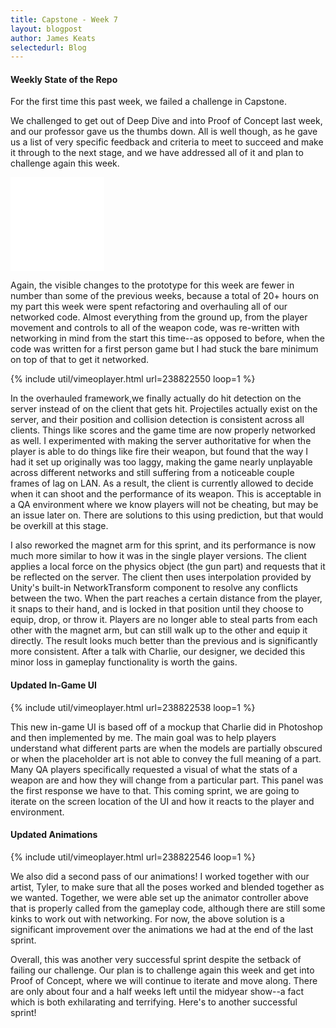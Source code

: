```yaml
---
title: Capstone - Week 7
layout: blogpost
author: James Keats
selectedurl: Blog
---
```

#### Weekly State of the Repo

<div class="flex flex-wrap">
    <div class="w-full md:w-2/3">
                <p>For the first time this past week, we failed a challenge in Capstone.</p>
                <p>We challenged to get out of Deep Dive and into Proof of Concept last week, and our professor gave us the thumbs down. All is well though, as he gave us a list of very specific feedback and criteria to meet to succeed and make it through to the next stage, and we have addressed all of it and plan to challenge again this week.</p>
    </div>
    <div class="w-full md:w-1/3">
        <div class="mb-4">
            <div class="video-responsive">
                <iframe id="" src="//www.youtube.com/embed/_asNhzXq72w?wmode=transparent" allowfullscreen="true" width="150px" frameborder="0"></iframe>
            </div>
        </div>
    </div>
</div>

<!--more-->

Again, the visible changes to the prototype for this week are fewer in number than some of the previous weeks, because a total of 20+ hours on my part this week were spent refactoring and overhauling all of our networked code. Almost everything from the ground up, from the player movement and controls to all of the weapon code, was re-written with networking in mind from the start this time--as opposed to before, when the code was written for a first person game but I had stuck the bare minimum on top of that to get it networked.

<p>
{% include util/vimeoplayer.html url=238822550 loop=1 %}
</p>

In the overhauled framework,we finally actually do hit detection on the server instead of on the client that gets hit. Projectiles actually exist on the server, and their position and collision detection is consistent across all clients. Things like scores and the game time are now properly networked as well. I experimented with making the server authoritative for when the player is able to do things like fire their weapon, but found that the way I had it set up originally was too laggy, making the game nearly unplayable across different networks and still suffering from a noticeable couple frames of lag on LAN. As a result, the client is currently allowed to decide when it can shoot and the performance of its weapon. This is acceptable in a QA environment where we know players will not be cheating, but may be an issue later on. There are solutions to this using prediction, but that would be overkill at this stage.

I also reworked the magnet arm for this sprint, and its performance is now much more similar to how it was in the single player versions. The client applies a local force on the physics object (the gun part) and requests that it be reflected on the server. The client then uses interpolation provided by Unity's built-in NetworkTransform component to resolve any conflicts between the two. When the part reaches a certain distance from the player, it snaps to their hand, and is locked in that position until they choose to equip, drop, or throw it. Players are no longer able to steal parts from each other with the magnet arm, but can still walk up to the other and equip it directly. The result looks much better than the previous and is significantly more consistent. After a talk with Charlie, our designer, we decided this minor loss in gameplay functionality is worth the gains.

#### Updated In-Game UI

<p>
{% include util/vimeoplayer.html url=238822538 loop=1 %}
</p>

This new in-game UI is based off of a mockup that Charlie did in Photoshop and then implemented by me. The main goal was to help players understand what different parts are when the models are partially obscured or when the placeholder art is not able to convey the full meaning of a part. Many QA players specifically requested a visual of what the stats of a weapon are and how they will change from a particular part. This panel was the first response we have to that. This coming sprint, we are going to iterate on the screen location of the UI and how it reacts to the player and environment.

#### Updated Animations

<p>
{% include util/vimeoplayer.html url=238822546 loop=1 %}
</p>

We also did a second pass of our animations! I worked together with our artist, Tyler, to make sure that all the poses worked and blended together as we wanted. Together, we were able set up the animator controller above that is properly called from the gameplay code, although there are still some kinks to work out with networking. For now, the above solution is a significant improvement over the animations we had at the end of the last sprint.

Overall, this was another very successful sprint despite the setback of failing our challenge. Our plan is to challenge again this week and get into Proof of Concept, where we will continue to iterate and move along. There are only about four and a half weeks left until the midyear show--a fact which is both exhilarating and terrifying. Here's to another successful sprint!
